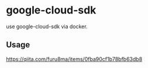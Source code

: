 # google-cloud-sdk
use google-cloud-sdk via docker.

## Usage
https://qiita.com/furu8ma/items/0fba90cf1b78bfb63db8
